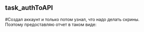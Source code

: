 ## task_authToAPI
#Создал аккаунт и только потом узнал, что надо делать скрины. Поэтому предоставляю отчет в таком виде:
